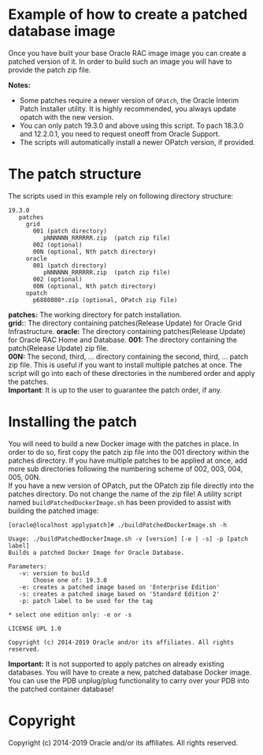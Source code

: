 Example of how to create a patched database image
=============================================
Once you have built your base Oracle RAC image image you can create a patched version of it.
In order to build such an image you will have to provide the patch zip file.
 
**Notes:** 
* Some patches require a newer version of `OPatch`, the Oracle Interim Patch Installer utility. It is highly recommended, you always update opatch with the new version. 
* You can only patch 19.3.0 and above using this script. To pach 18.3.0 and 12.2.0.1, you need to request oneoff from Oracle Support.
* The scripts will automatically install a newer OPatch version, if provided.

# The patch structure
The scripts used in this example rely on following directory structure:

    19.3.0
       patches
         grid
           001 (patch directory)
              pNNNNNN_RRRRRR.zip  (patch zip file)
           002 (optional)
           00N (optional, Nth patch directory)
         oracle 
           001 (patch directory)
              pNNNNNN_RRRRRR.zip  (patch zip file)
           002 (optional)
           00N (optional, Nth patch directory)
         opatch
           p6880880*.zip (optional, OPatch zip file)
       
**patches:** The working directory for patch installation.  
**grid:**: The directory containing patches(Release Update) for Oracle Grid Infrastructure.
**oracle:** The directory containing patches(Release Update) for Oracle RAC Home and Database.
**001:** The directory containing the patch(Release Update) zip file.  
**00N:** The second, third, ... directory containing the second, third, ... patch zip file.
This is useful if you want to install multiple patches at once. The script will
go into each of these directories in the numbered order and apply the patches.  
**Important**: It is up to the user to guarantee the patch order, if any.

# Installing the patch
You will need to build a new Docker image with the patches in place. In order
to do so, first copy the patch zip file into the 001 directory within the patches directory.
If you have multiple patches to be applied at once, add more sub directories following the
numbering scheme of 002, 003, 004, 005, 00N.  
If you have a new version of OPatch, put the OPatch zip file directly into the
patches directory. Do not change the name of the zip file!
A utility script named `buildPatchedDockerImage.sh` has been provided to assist with building
the patched image:

    [oracle@localhost applypatch]# ./buildPatchedDockerImage.sh -h
    
    Usage: ./buildPatchedDockerImage.sh -v [version] [-e | -s] -p [patch label]
    Builds a patched Docker Image for Oracle Database.
    
    Parameters:
       -v: version to build
           Choose one of: 19.3.0
       -e: creates a patched image based on 'Enterprise Edition'
       -s: creates a patched image based on 'Standard Edition 2'
       -p: patch label to be used for the tag
    
    * select one edition only: -e or -s
    
    LICENSE UPL 1.0
    
    Copyright (c) 2014-2019 Oracle and/or its affiliates. All rights reserved.

**Important:** It is not supported to apply patches on already existing databases.
You will have to create a new, patched database Docker image. You can use the PDB unplug/plug
functionality to carry over your PDB into the patched container database!

# Copyright
Copyright (c) 2014-2019 Oracle and/or its affiliates. All rights reserved.
